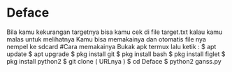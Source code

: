 # Deface

Bila kamu kekurangan targetnya bisa kamu cek di file target.txt kalau kamu malas untuk melihatnya
Kamu bisa memakainya dan otomatis file nya nempel ke sdcard
#Cara memakainya
Bukak apk termux lalu ketik :
$ apt update
$ apt upgrade
$ pkg install git
$ pkg install bash
$ pkg install figlet
$ pkg install python2
$ git clone ( URLnya )
$ cd Deface
$ python2 ganss.py
